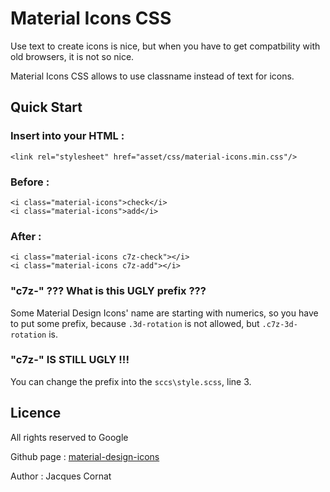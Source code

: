 # Material Icons CSS

Use text to create icons is nice, but when you have to get compatbility with old browsers, it is not so nice.

Material Icons CSS allows to use classname instead of text for icons.

## Quick Start

### Insert into your HTML :

    <link rel="stylesheet" href="asset/css/material-icons.min.css"/>

### Before :

    <i class="material-icons">check</i>
    <i class="material-icons">add</i>

### After :

    <i class="material-icons c7z-check"></i>
    <i class="material-icons c7z-add"></i>

### "c7z-" ??? What is this UGLY prefix ???

Some Material Design Icons' name are starting with numerics, so you have to put some prefix, because `.3d-rotation` is not allowed, but `.c7z-3d-rotation` is.

### "c7z-" IS STILL UGLY !!!

You can change the prefix into the `sccs\style.scss`, line 3.

## Licence

All rights reserved to Google

Github page : [material-design-icons](https://github.com/google/material-design-icons/)

Author : Jacques Cornat
